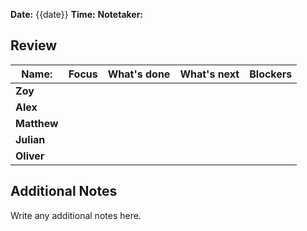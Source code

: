 **Date:** {{date}}
**Time:**
**Notetaker:**
## Review

| **Name:**   | **Focus** | **What's done** | **What's next** | **Blockers** |
| ----------- | --------- | --------------- | --------------- | ------------ |
| **Zoy**     |           |                 |                 |              |
| **Alex**    |           |                 |                 |              |
| **Matthew** |           |                 |                 |              |
| **Julian**  |           |                 |                 |              |
| **Oliver**  |           |                 |                 |              |

## Additional Notes

Write any additional notes here.


